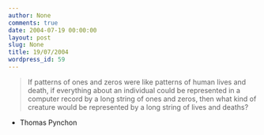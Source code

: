 ```yaml
---
author: None
comments: true
date: 2004-07-19 00:00:00
layout: post
slug: None
title: 19/07/2004
wordpress_id: 59
---
```


> If patterns of ones and zeros were like patterns of human lives and death, if everything about an individual could be represented in a computer record by a long string of ones and zeros, then what kind of creature would be represented by a long string of lives and deaths?




- Thomas Pynchon
